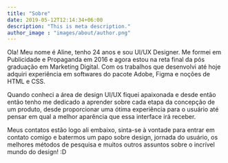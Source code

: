 ```yaml
---
title: "Sobre"
date: 2019-05-12T12:14:34+06:00
description: "This is meta description."
author_image : "images/about/author.png"
---
```


Ola! Meu nome é Aline, tenho 24 anos e sou UI/UX Designer. Me formei em Publicidade e Propaganda em 2016 e agora estou na reta final da pós graduação em Marketing Digital. Com os trabalhos que desenvolvi até hoje adquiri experiência em softwares do pacote Adobe, Figma e noções de HTML e CSS.

Quando conheci a área de design UI/UX fiquei apaixonada e desde então então tenho me dedicado a aprender sobre cada etapa da concepção de um produto, desde proporcionar uma ótima experiência para o usuário até pensar em qual a melhor aparência que essa interface irá receber.

Meus contatos estão logo ali embaixo, sinta-se à vontade para entrar em contato comigo e batermos um papo sobre design, jornada do usuário, os melhores métodos de pesquisa e muitos outros assuntos sobre o incrível mundo do design! :D

